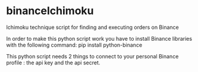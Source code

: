 # binanceIchimoku
Ichimoku technique script for finding and executing orders on Binance

In order to make this python script work you have to install Binance libraries with the following command:
pip install python-binance

This python script needs 2 things to connect to your personal Binance profile : the api key and the
api secret. 

